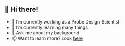 ## 🙏 Hi there!

- 🔭 I’m currently working as a Probe Design Scientist
- 🌱 I’m currently learning many things
- 💬 Ask me about my background
- 📫 Want to learn more? Look [here](https://kasunbuddika.com/)
